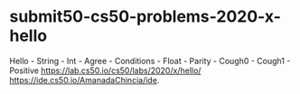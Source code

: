 # submit50-cs50-problems-2020-x-hello
Hello - String - Int - Agree - Conditions - Float - Parity - Cough0 - Cough1 - Positive
https://lab.cs50.io/cs50/labs/2020/x/hello/
https://ide.cs50.io/AmanadaChincia/ide. 
